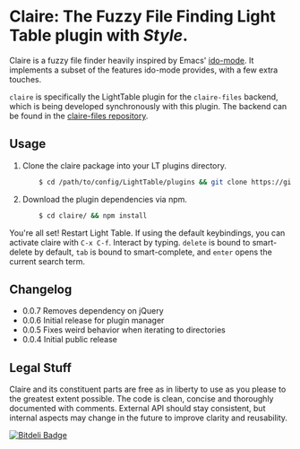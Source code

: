 # Claire: The Fuzzy File Finding Light Table plugin with _Style_.
Claire is a fuzzy file finder heavily inspired by Emacs' [ido-mode](http://www.emacswiki.org/emacs/InteractivelyDoThings).
It implements a subset of the features ido-mode provides, with a few extra touches.

`claire` is specifically the LightTable plugin for the `claire-files` backend, which is being developed synchronously with
this plugin. The backend can be found in the [claire-files repository](http://github.com/joshuafcole/claire-files).

## Usage
1. Clone the claire package into your LT plugins directory.

    ```bash
        $ cd /path/to/config/LightTable/plugins && git clone https://github.com/joshuafcole/claire.git
    ```
2. Download the plugin dependencies via npm.

    ```bash
        $ cd claire/ && npm install
    ```

You're all set! Restart Light Table. If using the default keybindings, you can activate claire with `C-x C-f`. Interact by typing. `delete` is bound to smart-delete by default, `tab` is bound to smart-complete, and `enter` opens the current search term.

##  Changelog
* 0.0.7 Removes dependency on jQuery
* 0.0.6 Initial release for plugin manager
* 0.0.5 Fixes weird behavior when iterating to directories
* 0.0.4 Initial public release

## Legal Stuff
Claire and its constituent parts are free as in liberty to use as you please to the greatest extent possible. The code is
clean, concise and thoroughly documented with comments. External API should stay consistent, but internal aspects
may change in the future to improve clarity and reusability.


[![Bitdeli Badge](https://d2weczhvl823v0.cloudfront.net/joshuafcole/claire/trend.png)](https://bitdeli.com/free "Bitdeli Badge")

